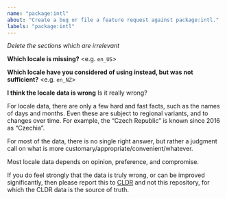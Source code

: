 ```yaml
---
name: "package:intl"
about: "Create a bug or file a feature request against package:intl."
labels: "package:intl"
---
```


*Delete the sections which are irrelevant*

**Which locale is missing?**
<e.g. `en_US`>

**Which locale have you considered of using instead, but was not sufficient?**
<e.g. `en_NZ`>

**I think the locale data is wrong**
Is it really wrong?

For locale data, there are only a few hard and fast facts, such as the names of days and months. Even these are subject to regional variants, and to changes over time. For example, the “Czech Republic” is known since 2016 as “Czechia”.

For most of the data, there is no single right answer, but rather a judgment call on what is more customary/appropriate/convenient/whatever.

Most locale data depends on opinion, preference, and compromise.

If you do feel strongly that the data is truly wrong, or can be improved significantly, then please report this to [CLDR](http://cldr.unicode.org/index/bug-reports) and not this repository, for which the CLDR data is the source of truth.
